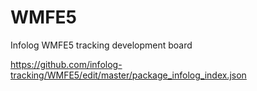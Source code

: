 # WMFE5
Infolog WMFE5 tracking development board


https://github.com/infolog-tracking/WMFE5/edit/master/package_infolog_index.json
